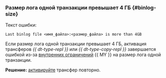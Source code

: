 ### Размер лога одной транзакции превышает 4 ГБ {#binlog-size}

Текст ошибки:

```text
Last binlog file <имя_файла>:<размер_файла> is more than 4GB
```

Если размер лога одной транзакции превышает 4 ГБ, активация трансферов _{{ dt-type-repl }}_ или _{{ dt-type-copy-repl }}_ завершается ошибкой из-за [внутренних ограничений](https://dev.mysql.com/doc/refman/8.0/en/replication-options-binary-log.html#sysvar_max_binlog_cache_size) {{ MY }} на размер лога одной транзакции.

**Решение:** [активируйте](../../../../data-transfer/operations/transfer.md#activate) трансфер повторно.
